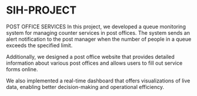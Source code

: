 # SIH-PROJECT
POST OFFICE SERVICES
In this project, we developed a queue monitoring system for managing counter services in post offices. The system sends an alert notification to the post manager when the number of people in a queue exceeds the specified limit.

Additionally, we designed a post office website that provides detailed information about various post offices and allows users to fill out service forms online.

We also implemented a real-time dashboard that offers visualizations of live data, enabling better decision-making and operational efficiency.
